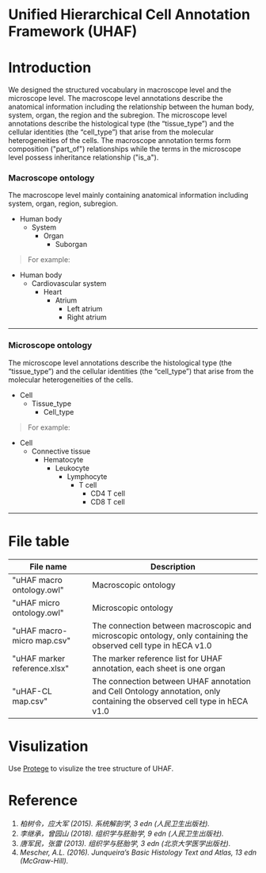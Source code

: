 **U**nified **H**ierarchical Cell **A**nnotation **F**ramework (UHAF)
========

# Introduction

We designed the structured vocabulary in macroscope level and the microscope level. The macroscope level annotations describe the anatomical information including the relationship between the human body, system, organ, the region and the subregion. The microscope level annotations describe the histological type (the “tissue_type”) and the cellular identities (the “cell_type”) that arise from the molecular heterogeneities of the cells. The macroscope annotation terms form composition ("part_of") relationships while the terms in the microscope level possess inheritance relationship ("is_a"). 


### Macroscope ontology

The macroscope level mainly containing anatomical information including system, organ, region, subregion.
- Human body
  - System
    - Organ
      - Suborgan 
> For example:
- Human body
  - Cardiovascular system
    - Heart
      - Atrium
        - Left atrium
        - Right atrium
-------


### Microscope ontology

The microscope level annotations describe the histological type (the “tissue_type”) and the cellular identities (the “cell_type”) that arise from the molecular heterogeneities of the cells.
- Cell
  - Tissue_type
    - Cell_type
> For example:
- Cell
  - Connective tissue
    - Hematocyte
      - Leukocyte
        - Lymphocyte
           - T cell
             - CD4 T cell
             - CD8 T cell
-------


# File table 
| File name | Description |
| --------- | ----------- |
| "uHAF macro ontology.owl" | Macroscopic ontology |
| "uHAF micro ontology.owl" | Microscopic ontology |
| "uHAF macro-micro map.csv" | The connection between macroscopic and microscopic ontology, only containing the observed cell type in hECA v1.0 |
| "uHAF marker reference.xlsx" | The marker reference list for UHAF annotation, each sheet is one organ |
| "uHAF-CL map.csv" | The connection between UHAF annotation and Cell Ontology annotation, only containing the observed cell type in hECA v1.0 |


# Visulization

Use [Protege](https://protege.stanford.edu/) to visulize the tree structure of UHAF.


# Reference

1. *柏树令，应大军 (2015). 系统解剖学, 3 edn (人民卫生出版社).*
2. *李继承，曾园山 (2018). 组织学与胚胎学, 9 edn (人民卫生出版社).*
3. *唐军民，张雷 (2013). 组织学与胚胎学, 3 edn (北京大学医学出版社).*
4. *Mescher, A.L. (2016). Junqueira’s Basic Histology Text and Atlas, 13 edn (McGraw-Hill).*

